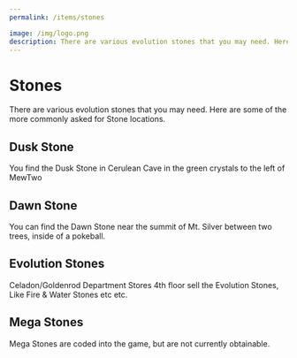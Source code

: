 ```yaml
---
permalink: /items/stones

image: /img/logo.png
description: There are various evolution stones that you may need. Here are some of the more commonly asked for Stone locations.
---
```


# Stones

There are various evolution stones that you may need. Here are some of the more commonly asked for Stone locations.

## Dusk Stone

You find the Dusk Stone in Cerulean Cave in the green crystals to the left of MewTwo

## Dawn Stone

You can find the Dawn Stone near the summit of Mt. Silver between two trees, inside of a pokeball.

## Evolution Stones

Celadon/Goldenrod Department Stores 4th floor sell the Evolution Stones, Like Fire & Water Stones etc etc.

## Mega Stones

Mega Stones are coded into the game, but are not currently obtainable.

